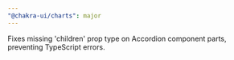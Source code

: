 ```yaml
---
"@chakra-ui/charts": major
---
```


Fixes missing 'children' prop type on Accordion component parts, preventing
TypeScript errors.

